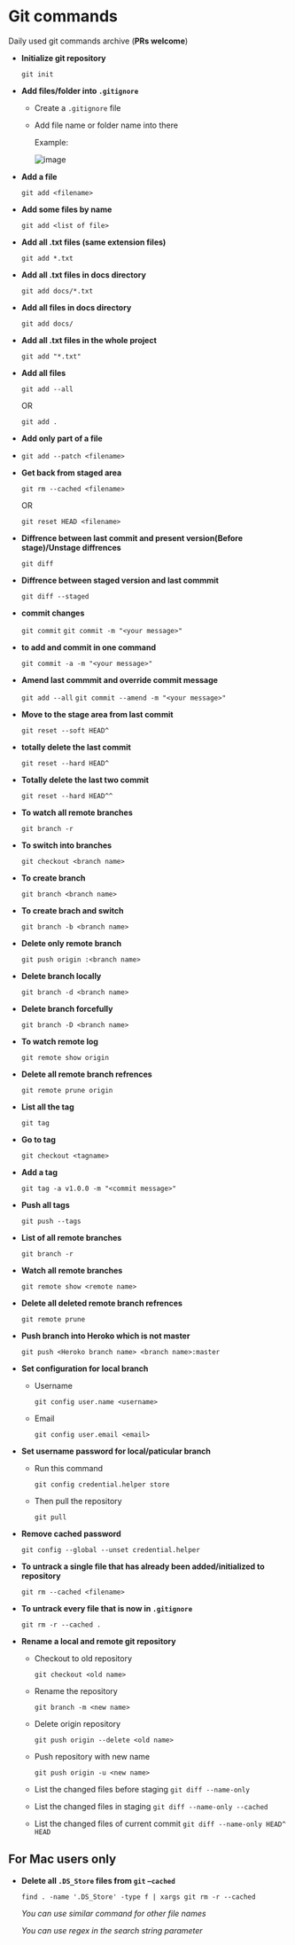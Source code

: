 # Git commands

Daily used git commands archive (**PRs welcome**)

- **Initialize git repository**

  `git init`

- **Add files/folder into `.gitignore`**

  - Create a `.gitignore` file
  - Add file name or folder name into there

    Example:

    ![image](/assets/gitignore.png)

- **Add a file**

  `git add <filename>`

- **Add some files by name**

  `git add <list of file>`

- **Add all .txt files (same extension files)**

  `git add *.txt`

- **Add all .txt files in docs directory**

  `git add docs/*.txt`

- **Add all files in docs directory**

  `git add docs/`

- **Add all .txt files in the whole project**

  `git add "*.txt"`

- **Add all files**

  `git add --all`

  OR

  `git add .`

- **Add only part of a file**
- `git add --patch <filename>`

- **Get back from staged area**

  `git rm --cached <filename>`

  OR

  `git reset HEAD <filename>`

- **Diffrence between last commit and present version(Before stage)/Unstage diffrences**

  `git diff`

- **Diffrence between staged version and last commmit**

  `git diff --staged`

- **commit changes**

  `git commit`
  `git commit -m "<your message>"`

- **to add and commit in one command**

  `git commit -a -m "<your message>"`

- **Amend last commmit and override commit message**

  `git add --all`
  `git commit --amend -m "<your message>"`

- **Move to the stage area from last commit**

  `git reset --soft HEAD^`

- **totally delete the last commit**

  `git reset --hard HEAD^`

- **Totally delete the last two commit**

  `git reset --hard HEAD^^`

- **To watch all remote branches**

  `git branch -r`

- **To switch into branches**

  `git checkout <branch name>`

- **To create branch**

  `git branch <branch name>`

- **To create brach and switch**

  `git branch -b <branch name>`

- **Delete only remote branch**

  `git push origin :<branch name>`

- **Delete branch locally**

  `git branch -d <branch name>`

- **Delete branch forcefully**

  `git branch -D <branch name>`

- **To watch remote log**

  `git remote show origin`

- **Delete all remote branch refrences**

  `git remote prune origin`

- **List all the tag**

  `git tag`

- **Go to tag**

  `git checkout <tagname>`

- **Add a tag**

  `git tag -a v1.0.0 -m "<commit message>"`

- **Push all tags**

  `git push --tags`

- **List of all remote branches**

  `git branch -r`

- **Watch all remote branches**

  `git remote show <remote name>`

- **Delete all deleted remote branch refrences**

  `git remote prune`

- **Push branch into Heroko which is not master**

  `git push <Heroko branch name> <branch name>:master`

- **Set configuration for local branch**

  - Username

    `git config user.name <username>`

  - Email

    `git config user.email <email>`

- **Set username password for local/paticular branch**

  - Run this command

    `git config credential.helper store`

  - Then pull the repository

    `git pull`

- **Remove cached password**

  `git config --global --unset credential.helper`

- **To untrack a single file that has already been added/initialized to repository**

  `git rm --cached <filename>`

- **To untrack every file that is now in `.gitignore`**

  `git rm -r --cached .`

- **Rename a local and remote git repository**

  - Checkout to old repository

    `git checkout <old name>`

  - Rename the repository

    `git branch -m <new name>`

  - Delete origin repository

    `git push origin --delete <old name>`

  - Push repository with new name

    `git push origin -u <new name>`

  - List the changed files before staging
    `git diff --name-only`

  - List the changed files in staging
    `git diff --name-only --cached`

  - List the changed files of current commit
    `git diff --name-only HEAD^ HEAD`

## For Mac users only


- **Delete all `.DS_Store` files from `git` `—cached`**

  `find . -name '.DS_Store' -type f | xargs git rm -r --cached`
    
    *You can use similar command for other file names*

    *You can use regex in the search string parameter*
